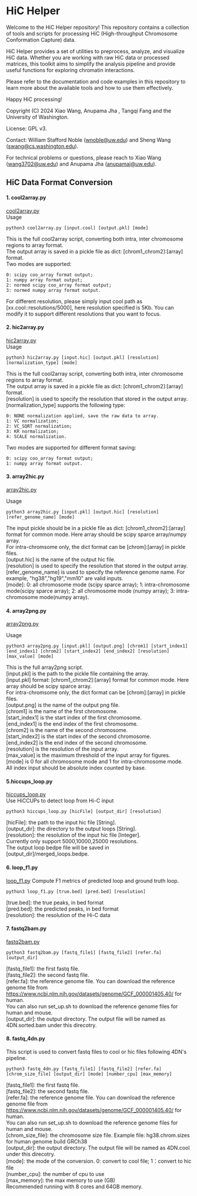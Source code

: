 # HiC Helper

Welcome to the HiC Helper repository! This repository contains a collection of tools and scripts for processing HiC (High-throughput Chromosome Conformation Capture) data.

HiC Helper provides a set of utilities to preprocess, analyze, and visualize HiC data. Whether you are working with raw HiC data or processed matrices, this toolkit aims to simplify the analysis pipeline and provide useful functions for exploring chromatin interactions.

Please refer to the documentation and code examples in this repository to learn more about the available tools and how to use them effectively.

Happy HiC processing!

Copyright (C) 2024 Xiao Wang, Anupama Jha , Tangqi Fang and the University of Washington.

License: GPL v3. 

Contact: William Stafford Noble (wnoble@uw.edu) and Sheng Wang (swang@cs.washington.edu).

For technical problems or questions, please reach to Xiao Wang (wang3702@uw.edu) and Anupama Jha (anupamaj@uw.edu).

## HiC Data Format Conversion
#### 1. cool2array.py
[cool2array.py](pre_processing/cool2array.py) <br> 
Usage
```
python3 cool2array.py [input.cool] [output.pkl] [mode]
```
This is the full cool2array script, converting both intra, inter chromosome regions to array format. <br>
The output array is saved in a pickle file as dict: [chrom1_chrom2]:[array] format. <br>
Two modes are supported: 
```
0: scipy coo_array format output; 
1: numpy array format output;
2: normed scipy coo_array format output; 
3: normed numpy array format output.
```
For different resolution, please simply input cool path as [xx.cool::resolutions/5000], here resolution specified is 5Kb. You can modify it to support different resolutions that you want to focus.

#### 2. hic2array.py
[hic2array.py](pre_processing/hic2array.py) <br>
Usage
```
python3 hic2array.py [input.hic] [output.pkl] [resolution] [normalization_type] [mode]
```

This is the full cool2array script, converting both intra, inter chromosome regions to array format. <br>
The output array is saved in a pickle file as dict: [chrom1_chrom2]:[array] format. <br>
[resolution] is used to specify the resolution that stored in the output array. <br>
[normalization_type] supports the following type: <br>
```
0: NONE normalization applied, save the raw data to array.
1: VC normalization; 
2: VC_SQRT normalization; 
3: KR normalization; 
4: SCALE normalization.
```
Two modes are supported for different format saving: 
```
0: scipy coo_array format output; 
1: numpy array format output.
```

#### 3. array2hic.py
[array2hic.py](pre_processing/array2hic.py) <br>

Usage
```
python3 array2hic.py [input.pkl] [output.hic] [resolution] [refer_genome_name] [mode]
```
The input pickle should be in a pickle file as dict: [chrom1_chrom2]:[array] format for common mode. Here array should be scipy sparce array/numpy array. <br>
For intra-chromsome only, the dict format can be [chrom]:[array] in pickle files.<br>
[output.hic] is the name of the output hic file. <br>
[resolution] is used to specify the resolution that stored in the output array. <br>
[refer_genome_name] is used to specify the reference genome name. For example, "hg38","hg19","mm10" are valid inputs. <br>
[mode]: 0: all chromosome mode (scipy sparce array); 1: intra-chromosome mode(scipy sparce array); 2: all chromosome mode (numpy array); 3: intra-chromosome mode(numpy array). <br>


#### 4. array2png.py
[array2png.py](visualization/array2png.py) <br>

Usage
```
python3 array2png.py [input.pkl] [output.png] [chrom1] [start_index1] [end_index1] [chrom2] [start_index2] [end_index2] [resolution] [max_value] [mode]
```
This is the full array2png script. <br>
[input.pkl] is the path to the pickle file containing the array. <br>
[input.pkl] format: [chrom1_chrom2]:[array] format for common mode. Here array should be scipy sparce array. <br>
For intra-chromsome only, the dict format can be [chrom]:[array] in pickle files. <br>
[output.png] is the name of the output png file. <br>
[chrom1] is the name of the first chromosome. <br>
[start_index1] is the start index of the first chromosome. <br>
[end_index1] is the end index of the first chromosome. <br>
[chrom2] is the name of the second chromosome. <br>
[start_index2] is the start index of the second chromosome. <br>
[end_index2] is the end index of the second chromosome. <br>
[resolution] is the resolution of the input array. <br>
[max_value] is the maximum threshold of the input array for figures. <br>
[mode] is 0 for all chromosome mode and 1 for intra-chromosome mode. <br>
All index input should be absolute index counted by base. <br>

#### 5.hiccups_loop.py
[hiccups_loop.py](post_processing/hiccups_loop.py) <br>
Use HiCCUPs to detect loop from Hi-C input
```
python3 hiccups_loop.py [hicFile] [output_dir] [resolution]
```
[hicFile]: the path to the input hic file [String]. <br>
[output_dir]: the directory to the output loops [String]. <br>
[resolution]: the resolution of the input hic file [Integer]. <br>
Currently only support 5000,10000,25000 resolutions. <br>
The output loop bedpe file will be saved in [output_dir]/merged_loops.bedpe. <br>

#### 6. loop_f1.py
[loop_f1.py](analysis/loop_f1.py)
Compute F1 metrics of predicted loop and ground truth loop.
```
python3 loop_f1.py [true.bed] [pred.bed] [resolution]
```
[true.bed]: the true peaks, in bed format <br>
[pred.bed]: the predicted peaks, in bed format <br>
[resolution]: the resolution of the Hi-C data <br>

#### 7. fastq2bam.py
[fastq2bam.py](pre_processing/fastq2bam.py)

```
python3 fastq2bam.py [fastq_file1] [fastq_file2] [refer.fa] [output_dir]
```
[fastq_file1]: the first fastq file. <br>
[fastq_file2]: the second fastq file. <br>
[refer.fa]: the reference genome file. You can download the reference genome file from https://www.ncbi.nlm.nih.gov/datasets/genome/GCF_000001405.40/ for human.<br>
You can also run set_up.sh to download the reference genome files for human and mouse. <br>
[output_dir]: the output directory. The output file will be named as 4DN.sorted.bam under this direcotry. <br>

#### 8. fastq_4dn.py
This script is used to convert fastq files to cool or hic files following 4DN's pipeline.
```
python3 fastq_4dn.py [fastq_file1] [fastq_file2] [refer.fa] [chrom_size_file] [output_dir] [mode] [number_cpu] [max_memory]
```
[fastq_file1]: the first fastq file. <br>
[fastq_file2]: the second fastq file. <br>
[refer.fa]: the reference genome file. You can download the reference genome file from https://www.ncbi.nlm.nih.gov/datasets/genome/GCF_000001405.40/ for human. <br>
You can also run set_up.sh to download the reference genome files for human and mouse. <br>
[chrom_size_file]: the chromosome size file. Example file: hg38.chrom.sizes for human genome build GRCh38 <br>
[output_dir]: the output directory. The output file will be named as 4DN.cool under this direcotry. <br>
[mode]: the mode of the conversion. 0: convert to cool file; 1：convert to hic file <br>
[number_cpu]: the number of cpu to use <br>
[max_memory]: the max memory to use (GB) <br>
Recommended running with 8 cores and 64GB memory. <br>